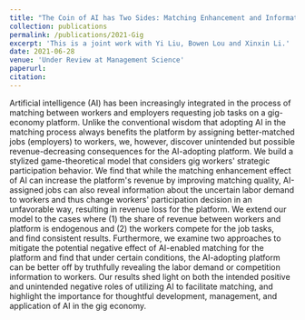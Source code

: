```yaml
---
title: "The Coin of AI has Two Sides: Matching Enhancement and Information Revelation Effects of AI on Gig-Economy Platforms"
collection: publications
permalink: /publications/2021-Gig
excerpt: 'This is a joint work with Yi Liu, Bowen Lou and Xinxin Li.'
date: 2021-06-28
venue: 'Under Review at Management Science'
paperurl: 
citation: 
---
```

Artificial intelligence (AI) has been increasingly integrated in the process of matching between workers and employers requesting 
job tasks on a gig-economy platform. Unlike the conventional wisdom that adopting AI in the matching process always benefits the platform 
by assigning better-matched jobs (employers) to workers, we, however, discover unintended but possible revenue-decreasing consequences for 
the AI-adopting platform. We build a stylized game-theoretical model that considers gig workers' strategic participation behavior. 
We find that while the matching enhancement effect of AI can increase the platform's revenue by improving matching quality, 
AI-assigned jobs can also reveal information about the uncertain labor demand to workers and thus change workers' participation 
decision in an unfavorable way, resulting in revenue loss for the platform. We extend our model to the cases where (1) the share of 
revenue between workers and platform is endogenous and (2) the workers compete for the job tasks,  
and find consistent results. Furthermore, we examine two approaches to mitigate the potential negative effect of AI-enabled matching for 
the platform and find that under certain conditions, the AI-adopting platform can be better off by truthfully revealing the labor demand or competition 
information to workers. Our results shed light on both the intended positive and unintended negative roles of utilizing AI to facilitate matching, 
and highlight the importance for thoughtful development, management, and application of AI in the gig economy.
